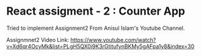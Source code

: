 # React assigment - 2 : Counter App

Tried to implement Assignment2 From Anisul Islam's Youtube Channel.

Assignmnet2 Video Link: https://www.youtube.com/watch?v=Xd6qr4OcyMk&list=PLgH5QX0i9K3rGtitufynBKMy5gAFpa1y8&index=30

